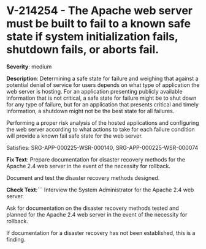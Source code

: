 # V-214254 - The Apache web server must be built to fail to a known safe state if system initialization fails, shutdown fails, or aborts fail.

**Severity**: medium

**Description**:
Determining a safe state for failure and weighing that against a potential denial of service for users depends on what type of application the web server is hosting. For an application presenting publicly available information that is not critical, a safe state for failure might be to shut down for any type of failure, but for an application that presents critical and timely information, a shutdown might not be the best state for all failures.

Performing a proper risk analysis of the hosted applications and configuring the web server according to what actions to take for each failure condition will provide a known fail safe state for the web server.

Satisfies: SRG-APP-000225-WSR-000140, SRG-APP-000225-WSR-000074

**Fix Text**:
Prepare documentation for disaster recovery methods for the Apache 2.4 web server in the event of the necessity for rollback.

Document and test the disaster recovery methods designed.

**Check Text**:```
Interview the System Administrator for the Apache 2.4 web server.

Ask for documentation on the disaster recovery methods tested and planned for the Apache 2.4 web server in the event of the necessity for rollback.

If documentation for a disaster recovery has not been established, this is a finding.
```